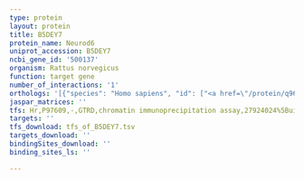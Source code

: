 ```yaml
---
type: protein
layout: protein
title: B5DEY7
protein_name: Neurod6
uniprot_accession: B5DEY7
ncbi_gene_id: '500137'
organism: Rattus norvegicus
function: target gene
number_of_interactions: '1'
orthologs: '[{"species": "Homo sapiens", "id": ["<a href=\"/protein/q96nk8\">Q96NK8</a>"]}, {"species": "Danio rerio", "id": ["<a href=\"/protein/q6nyu3\">Q6NYU3</a>", "<a href=\"/protein/q9w6c7\">Q9W6C7</a>"]}, {"species": "Mus musculus", "id": ["<a href=\"/protein/p48986\">P48986</a>"]}]'
jaspar_matrices: ''
tfs: Hr,P97609,-,GTRD,chromatin immunoprecipitation assay,27924024%5Buid%5D,No
targets: ''
tfs_download: tfs_of_B5DEY7.tsv
targets_download: ''
bindingSites_download: ''
binding_sites_ls: ''

---
```

